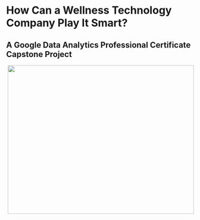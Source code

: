 
# How Can a Wellness Technology Company Play It Smart? 

## A Google Data Analytics Professional Certificate Capstone Project


<img align="right" width="500" height="400" src="https://repository-images.githubusercontent.com/522069892/740a3949-ac89-4392-b167-194a026604ed">
